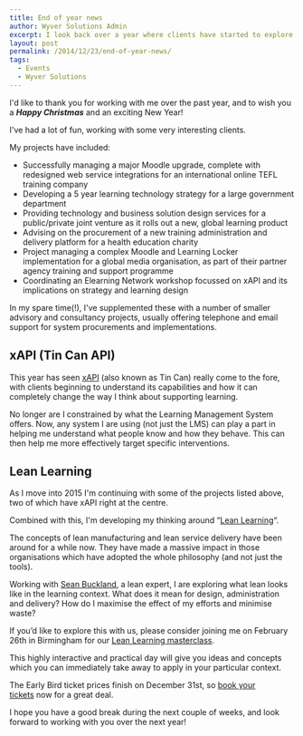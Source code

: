 ```yaml
---
title: End of year news
author: Wyver Solutions Admin
excerpt: I look back over a year where clients have started to explore what xAPI can mean to them, and forward to my exploration of "Lean Learning" with Sean Buckland.
layout: post
permalink: /2014/12/23/end-of-year-news/
tags:
  - Events
  - Wyver Solutions
---
```

I'd like to thank you for working with me over the past year, and to wish you a ***Happy Christmas*** and an exciting New Year!

I've had a lot of fun, working with some very interesting clients.

My projects have included:

  * Successfully managing a major Moodle upgrade, complete with redesigned web service integrations for an international online TEFL training company
  * Developing a 5 year learning technology strategy for a large government department
  * Providing technology and business solution design services for a public/private joint venture as it rolls out a new, global learning product
  * Advising on the procurement of a new training administration and delivery platform for a health education charity
  * Project managing a complex Moodle and Learning Locker implementation for a global media organisation, as part of their partner agency training and support programme
  * Coordinating an Elearning Network workshop focussed on xAPI and its implications on strategy and learning design

In my spare time(!), I've supplemented these with a number of smaller advisory and consultancy projects, usually offering telephone and email support for system procurements and implementations.

## xAPI (Tin Can API)

This year has seen <a href="{{ site.url }}/2014/06/12/exploring-the-potential-of-the-xapi-aka-tin-can-api/" target="_blank">xAPI</a> (also known as Tin Can) really come to the fore, with clients beginning to understand its capabilities and how it can completely change the way I think about supporting learning.

No longer are I constrained by what the Learning Management System offers. Now, any system I are using (not just the LMS) can play a part in helping me understand what people know and how they behave. This can then help me more effectively target specific interventions.

## Lean Learning

As I move into 2015 I'm continuing with some of the projects listed above, two of which have xAPI right at the centre.

Combined with this, I'm developing my thinking around &#8220;<a href="{{ site.url }}/category/training-education/learning/lean-learning/" target="_blank">Lean Learning</a>&#8220;.

The concepts of lean manufacturing and lean service delivery have been around for a while now. They have made a massive impact in those organisations which have adopted the whole philosophy (and not just the tools).

Working with <a href="{{ site.url }}/2014/12/21/introducing-sean-buckland/" target="_blank">Sean Buckland</a>, a lean expert, I are exploring what lean looks like in the learning context. What does it mean for design, administration and delivery? How do I maximise the effect of my efforts and minimise waste?

If you&#8217;d like to explore this with us, please consider joining me on February 26th in Birmingham for our <a href="https://www.eventbrite.co.uk/e/lean-learning-masterclass-tickets-14661080687?ref=elink" target="_blank">Lean Learning masterclass</a>.

This highly interactive and practical day will give you ideas and concepts which you can immediately take away to apply in your particular context.

The Early Bird ticket prices finish on December 31st, so <a href="https://www.eventbrite.co.uk/e/lean-learning-masterclass-tickets-14661080687?ref=elink" target="_blank">book your tickets</a> now for a great deal.

I hope you have a good break during the next couple of weeks, and look forward to working with you over the next year!
